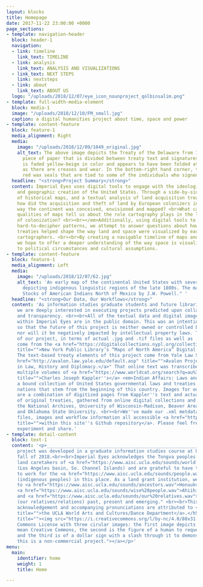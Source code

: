 ```yaml
---
layout: blocks
title: Homepage
date: 2017-11-22 23:00:00 +0000
page_sections:
- template: navigation-header
  block: header-1
  navigation:
  - link: timeline
    link_text: TIMELINE
  - link: analysis
    link_text: ANALYSIS AND VISUALIZATIONS
  - link_text: NEXT STEPS
    link: nextsteps
  - link: about
    link_text: ABOUT US
  logo: "/uploads/2018/12/07/eye_icon_nounproject_qolbinsalim.png"
- template: full-width-media-element
  block: media-1
  image: "/uploads/2018/12/10/FM_small.jpg"
  caption: a digital humanities project about time, space and power
- template: content-feature
  block: feature-1
  media_alignment: Right
  media:
    image: "/uploads/2018/12/09/1049_original.jpg"
    alt_text: The above image depicts the Treaty of the Delaware from 1778, a large
      piece of paper that is divided between treaty text and signatures. The document
      is faded yellow-beige in color and appears to have been folded at four points
      as there are creases and wear. In the bottom-right hand corner, there are five
      red wax seals that are tied to some of the individuals who signed this treaty.
  headline: "<strong>Project Summary</strong>"
  content: Imperial Eyes uses digital tools to engage with the ideological, physical
    and geographic creation of the United States. Through a side-by-side visual analysis
    of historical maps, and a textual analysis of land acquisition treaties, we ask:<em>
    how did the acquisition and theft of land by European colonizers influence the
    way the continent was conceived, envisioned and mapped? <br>What can the visual
    qualities of maps tell us about the role cartography plays in the larger development
    of colonization? <br><br></em>Additionally, using digital tools to draw out deep,
    hard-to-decipher patterns, we attempt to answer questions about how government
    treaties helped shape the way land and space were visualized by early American
    cartographers. <br><br>By creating a navigable timeline of maps and treaties,
    we hope to offer a deeper understanding of the way space is visualized in relation
    to political circumstances and cultural assumptions.
- template: content-feature
  block: feature-1
  media_alignment: Left
  media:
    image: "/uploads/2018/12/07/62.jpg"
    alt_text: 'An early map of the continental United States with several bright colors
      depicting indigenous linguistic regions of the late 1800s. The map reads "Linguistic
      Stocks of American Indians North of Mexico by J.W. Powell." '
  headline: "<strong>Our Data, Our Workflows</strong>"
  content: 'As information studies graduate students and future librarians or archivists,
    we are deeply interested in executing projects predicted upon collaboration, accessibility
    and transparency. <br><br>All of the textual data and digital images featured
    within Imperial Eyes are in the public domain. This was an intentional choice
    so that the future of this project is neither owned or controlled by us specifically,
    nor will it be negatively impacted by intellectual property laws. The map components
    of our project, in terms of actual .jpg and .tif files as well as .xml metadata,
    come from the <a href="https://digitalcollections.nypl.org/collections/maps-of-north-america"
    title="">New York Public Library’s “Maps of North America” Digital Collection</a>.
    The text-based treaty elements of this project come from Yale Law School''s "<a
    href="http://avalon.law.yale.edu/default.asp" title="">Avalon Project: Documents
    in Law, History and Diplomacy.</a>" That online text was transcribed from the
    multiple volumes of <a href="https://www.worldcat.org/search?q=au%3AKappler%2C+Charles+Joseph%2C&amp;qt=hot_author"
    title="">Charles Joseph Kappler''s</a> <em>Indian Affairs: Laws and Treaties</em>,
    a bound collection of United States governmental laws and treaties with Indian
    nations that stem from the beginning of this country. Images for our treaties
    are a combination of digitized pages from Kappler''s text and actual digital scans
    of original treaties, gathered from online digital collections and exhibits by
    the National Archives, University of Wisconsin-Madison, Beaver Area Heritage Foundation,
    and Oklahoma State University. <br><br>We''ve made our .xml metdata, treaty .txt
    files, images and workflow information all accessible <a href="https://github.com/aireuhl/i_e/tree/master/our%20data"
    title="">within this site''s Github repository</a>. Please feel free to download,
    experiment and share.'
- template: detail-content
  block: text-1
  content: '<p>____________________________________________________________________</p><h5>This
    project was developed in a graduate information studies course at UCLA in the
    fall of 2018.<br><br>Imperial Eyes acknowledges the Tongva peoples as the traditional
    land caretakers of <a href="https://www.aisc.ucla.edu/sounds/world.wav">Tovaangar</a>
    (Los Angeles basin, So. Channel Islands) and are grateful to have the opportunity
    to work for the <a href="https://www.aisc.ucla.edu/sounds/people.wav">taraaxatom</a>
    (indigenous peoples) in this place. As a land grant institution, we pay our respects
    to <a href="https://www.aisc.ucla.edu/sounds/ancestors.wav">Honuukvetam</a> (Ancestors),
    <a href="https://www.aisc.ucla.edu/sounds/wise%20people.wav">Ahiihirom </a>(Elders),
    and <a href="https://www.aisc.ucla.edu/sounds/our%20relatives.wav">eyoohiinkem</a>
    (our relatives/relations) past, present and emerging." <br><br>This territory
    acknowledgement and accompanying pronunciations are attributed to <a href="https://www.wacd.ucla.edu/"
    title="">the UCLA World Arts and Cultures/Dance Department</a>.</h5><p><a href="https://creativecommons.org/licenses/by-nc/4.0/"
    title=""><img src="https://i.creativecommons.org/l/by-nc/4.0/88x31.png" alt="Creative
    Commons License with three cirular images: the first image depicts two c''s to
    mean Creative Commons, the second is the figure of a human to request attribution,
    and the third is of a dollar sign with a slash through it to demonstrate that
    this is a non-commercial project."></a></p>'
menu:
  main:
    identifier: home
    weight: 1
    title: Home

---
```

